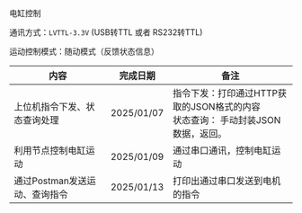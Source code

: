  电缸控制

通讯方式：`LVTTL-3.3V`   (USB转TTL  或者 RS232转TTL)

运动控制模式：随动模式（反馈状态信息）



| 内容                          | 完成日期   | 备注                                                         |
| ----------------------------- | ---------- | ------------------------------------------------------------ |
| 上位机指令下发、状态查询处理  | 2025/01/07 | 指令下发：打印通过HTTP获取的JSON格式的内容<br />状态查询： 手动封装JSON数据，返回。 |
| 利用节点控制电缸运动          | 2025/01/09 | 通过串口通讯，控制电缸运动                                   |
| 通过Postman发送运动、查询指令 | 2025/01/13 | 打印出通过串口发送到电机的指令                               |



